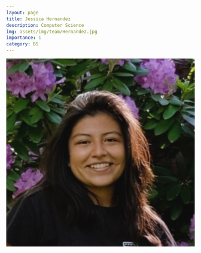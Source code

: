 ```yaml
---
layout: page
title: Jessica Hernandez
description: Computer Science
img: assets/img/team/Hernandez.jpg
importance: 1
category: BS
---
```


<div class="profile"> 
<img src="/assets/img/team/Hernandez.jpg" class="img-fluid z-depth-1 rounded"/>
</div>
